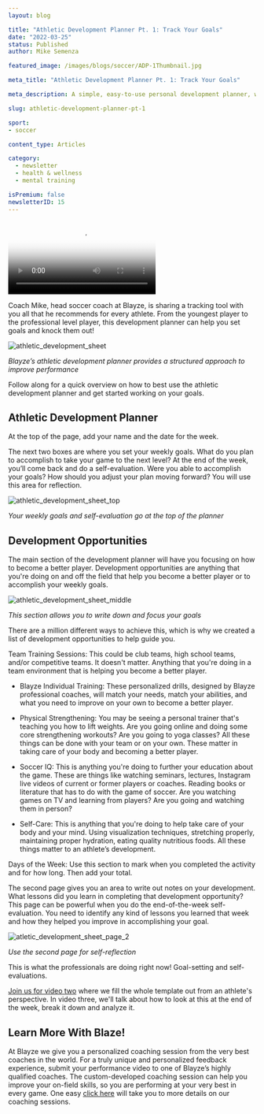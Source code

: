 ```yaml
---
layout: blog

title: "Athletic Development Planner Pt. 1: Track Your Goals"
date: "2022-03-25"
status: Published
author: Mike Semenza

featured_image: /images/blogs/soccer/ADP-1Thumbnail.jpg

meta_title: "Athletic Development Planner Pt. 1: Track Your Goals"

meta_description: A simple, easy-to-use personal development planner, with space for goal setting, self-evaluation, and weekly review.

slug: athletic-development-planner-pt-1

sport:
- soccer

content_type: Articles

category:
  - newsletter
  - health & wellness
  - mental training  

isPremium: false
newsletterID: 15
---
```


<video class="mux-video" id="player" poster="https://image.mux.com/XrQJ9RnV02uqlZFOrK2GzlvjVhuwiROd0078PkyaAgi02M/thumbnail.png" controls>
	<source src="https://stream.mux.com/XrQJ9RnV02uqlZFOrK2GzlvjVhuwiROd0078PkyaAgi02M.m3u8" type="video/mp4" />
</video>

Coach Mike, head soccer coach at Blayze, is sharing a tracking tool with you all that he recommends for every athlete. From the youngest player to the professional level player, this development planner can help you set goals and knock them out!

![athletic_development_sheet](https://blayze.io/assets/images/blogs/soccer/BDPFull2.png)

*Blayze’s athletic development planner provides a structured approach to improve performance*

Follow along for a quick overview on how to best use the athletic development planner and get started working on your goals.

<div class="_form_15"></div>

## Athletic Development Planner

At the top of the page, add your name and the date for the week.

The next two boxes are where you set your weekly goals. What do you plan to accomplish to take your game to the next level? At the end of the week, you’ll come back and do a self-evaluation. Were you able to accomplish your goals? How should you adjust your plan moving forward? You will use this area for reflection.

![athletic_development_sheet_top](https://blayze.io/assets/images/blogs/soccer/BDPTop2.png)

*Your weekly goals and self-evaluation go at the top of the planner*

## Development Opportunities

The main section of the development planner will have you focusing on how to become a better player. Development opportunities are anything that you're doing on and off the field that help you become a better player or to accomplish your weekly goals.

![athletic_development_sheet_middle](https://blayze.io/assets/images/blogs/soccer/BDPMiddle2.png)

*This section allows you to write down and focus your goals*

There are a million different ways to achieve this, which is why we created a list of development opportunities to help guide you.

Team Training Sessions: This could be club teams, high school teams, and/or competitive teams. It doesn't matter. Anything that you're doing in a team environment that is helping you become a better player.

- Blayze Individual Training: These personalized drills, designed by Blayze professional coaches, will match your needs, match your abilities, and what you need to improve on your own to become a better player.

- Physical Strengthening: You may be seeing a personal trainer that's teaching you how to lift weights. Are you going online and doing some core strengthening workouts? Are you going to yoga classes? All these things can be done with your team or on your own. These matter in taking care of your body and becoming a better player.

- Soccer IQ: This is anything you're doing to further your education about the game. These are things like watching seminars, lectures, Instagram live videos of current or former players or coaches. Reading books or literature that has to do with the game of soccer. Are you watching games on TV and learning from players? Are you going and watching them in person?

- Self-Care: This is anything that you're doing to help take care of your body and your mind. Using visualization techniques, stretching properly, maintaining proper hydration, eating quality nutritious foods. All these things matter to an athlete’s development.

Days of the Week: Use this section to mark when you completed the activity and for how long. Then add your total.

The second page gives you an area to write out notes on your development. What lessons did you learn in completing that development opportunity? This page can be powerful when you do the end-of-the-week self-evaluation. You need to identify any kind of lessons you learned that week and how they helped you improve in accomplishing your goal.

![atletic_development_sheet_page_2](https://blayze.io/assets/images/blogs/soccer/BDPPage2-2.png)

*Use the second page for self-reflection*

This is what the professionals are doing right now! Goal-setting and self-evaluations.

[Join us for video two](https://blayze.io/blog/soccer/athletic-development-planner-pt-2) where we fill the whole template out from an athlete's perspective. In video three, we'll talk about how to look at this at the end of the week, break it down and analyze it.

## Learn More With Blaze!

At Blayze we give you a personalized coaching session from the very best coaches in the world. For a truly unique and personalized feedback experience, submit your performance video to one of Blayze’s highly qualified coaches. The custom-developed coaching session can help you improve your on-field skills, so you are performing at your very best in every game. One easy [click here](https://blayze.io) will take you to more details on our coaching sessions.